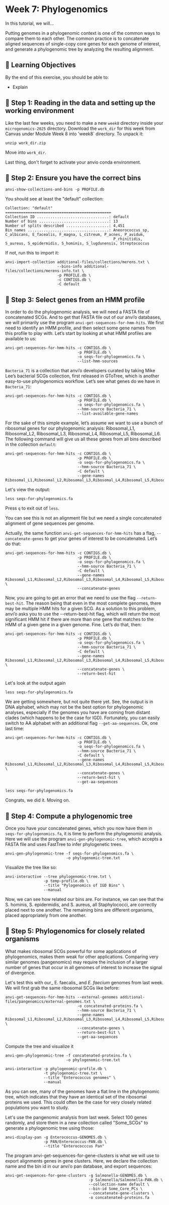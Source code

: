 # Week 7: Phylogenomics

In this tutorial, we will...

Putting genomes in a phylogenomic context is one of the common ways to compare them to each other. 
The common practice is to concatenate aligned sequences of single-copy core genes for each genome of interest, and generate a phylogenomic tree by analyzing the resulting alignment.

## 🧠 Learning Objectives

By the end of this exercise, you should be able to:
* Explain


## 🧪 Step 1: Reading in the data and setting up the working environment

Like the last few weeks, you need to make a new `week8` directory inside your `microgenomics-2025` directory. 
Download the `work_dir` for this week from Canvas under Module Week 8 into 'week8` directory. 
To unpack it:
```
unzip work_dir.zip
```
Move into `work_dir`.

Last thing, don't forget to activate your anvio conda environment. 

## 🧪 Step 2: Ensure you have the correct bins
```
anvi-show-collections-and-bins -p PROFILE.db

```
You should see at least the "default" collection:
```
Collection: "default"
===============================================
Collection ID ................................: default
Number of bins ...............................: 13
Number of splits described ...................: 4,451
Bin names ....................................: Aneorococcus_sp, C_albicans, E_facealis, F_magna, L_citreum, P_acnes, P_avidum,
                                                P_rhinitidis, S_aureus, S_epidermidis, S_hominis, S_lugdunensis, Streptococcus
```

If not, run this to import it:
```
anvi-import-collection additional-files/collections/merens.txt \
                       --bins-info additional-files/collections/merens-info.txt \
                       -p PROFILE.db \
                       -c CONTIGS.db \
                       -C default
```

## 🧪 Step 3: Select genes from an HMM profile
In order to do the phylogenomic analysis, we will need a FASTA file of concatenated SCGs. And to get that FASTA file out of our anvi’o databases, we will primarily use the program `anvi-get-sequences-for-hmm-hits`.
We first need to identify an HMM profile, and then select some gene names from this profile to play with. Let’s start by looking at what HMM profiles are available to us: 
```
anvi-get-sequences-for-hmm-hits -c CONTIGS.db \
                                -p PROFILE.db \
                                -o seqs-for-phylogenomics.fa \
                                --list-hmm-sources
```
`Bacteria_71` is a collection that anvi’o developers curated by taking Mike Lee’s bacterial SCGs collection, first released in GToTree, which is another easy-to-use phylogenomics workflow.
Let’s see what genes do we have in `Bacteria_71`:
```
anvi-get-sequences-for-hmm-hits -c CONTIGS.db \
                                -p PROFILE.db \
                                -o seqs-for-phylogenomics.fa \
                                --hmm-source Bacteria_71 \
                                --list-available-gene-names
```

For the sake of this simple example, let’s assume we want to use a bunch of ribosomal genes for our phylogenomic analysis: Ribosomal_L1, Ribosomal_L2, Ribosomal_L3, Ribosomal_L4, Ribosomal_L5, Ribosomal_L6.
The following command will give us all these genes from all bins described in the collection `default`:
```
anvi-get-sequences-for-hmm-hits -c CONTIGS.db \
                                -p PROFILE.db \
                                -o seqs-for-phylogenomics.fa \
                                --hmm-source Bacteria_71 \
                                -C default \
                                --gene-names Ribosomal_L1,Ribosomal_L2,Ribosomal_L3,Ribosomal_L4,Ribosomal_L5,Ribosomal_L6
```

Let's view the output:
```
less seqs-for-phylogenomics.fa
```
Press `q` to exit out of `less`. 


You can see this is not an alignment file but we need a single concatenated alignment of gene sequences per genome. 

Actually, the same function `anvi-get-sequences-for-hmm-hits` has a flag, `--concatenate-genes` to get your genes of interest to be concatenated. 
Let’s do that:
```
anvi-get-sequences-for-hmm-hits -c CONTIGS.db \
                                -p PROFILE.db \
                                -o seqs-for-phylogenomics.fa \
                                --hmm-source Bacteria_71 \
                                -C default \
                                --gene-names Ribosomal_L1,Ribosomal_L2,Ribosomal_L3,Ribosomal_L4,Ribosomal_L5,Ribosomal_L6 \
                                --concatenate-genes

```

Now, you are going to get an error that we need to use the flag `--return-best-hit`. The reason being that even in the most complete genomes, there may be multiple HMM hits for a given SCG.
As a solution to this problem, anvi’o asks you to use the --return-best-hit flag, which will return the most significant HMM hit if there are more than one gene that matches to the HMM of a given gene in a given genome. Fine. 
Let’s do that, then:
```
anvi-get-sequences-for-hmm-hits -c CONTIGS.db \
                                -p PROFILE.db \
                                -o seqs-for-phylogenomics.fa \
                                --hmm-source Bacteria_71 \
                                -C default \
                                --gene-names Ribosomal_L1,Ribosomal_L2,Ribosomal_L3,Ribosomal_L4,Ribosomal_L5,Ribosomal_L6 \
                                --concatenate-genes \
                                --return-best-hit
```

Let's look at the output again
```
less seqs-for-phylogenomics.fa
```

We are getting somewhere, but not quite there yet. See, the output is in DNA alphabet, which may not be the best option for phylogenomic analyses, especially if the genomes you have are coming from distant clades (which happens to be the case for IGD). 
Fortunately, you can easily switch to AA alphabet with an additional flag `--get-aa-sequences`. Ok, one last time:
```
anvi-get-sequences-for-hmm-hits -c CONTIGS.db \
                                -p PROFILE.db \
                                -o seqs-for-phylogenomics.fa \
                                --hmm-source Bacteria_71 \
                                -C default \
                                --gene-names Ribosomal_L1,Ribosomal_L2,Ribosomal_L3,Ribosomal_L4,Ribosomal_L5,Ribosomal_L6 \
                                --concatenate-genes \
                                --return-best-hit \
                                --get-aa-sequences
```
```
less seqs-for-phylogenomics.fa
```
Congrats, we did it. Moving on. 

## 🧪 Step 4: Compute a phylogenomic tree

Once you have your concatenated genes, which you now have them in `seqs-for-phylogenomics.fa`, it is time to perform the phylogenomic analysis.
Here we will use the program `anvi-gen-phylogenomic-tree`, which accepts a FASTA file and uses FastTree to infer phylogenetic trees.
```
anvi-gen-phylogenomic-tree -f seqs-for-phylogenomics.fa \
                           -o phylogenomic-tree.txt
```

Visualize the tree like so:
```
anvi-interactive --tree phylogenomic-tree.txt \
                 -p temp-profile.db \
                 --title "Pylogenomics of IGD Bins" \
                 --manual
```

Now, we can see how related our bins are. For instance, we can see that the S. hominis, S. epidermidis, and S. aureus, all Staphylococci, are correctly placed next to one another. 
The remaining bins are different organisms, placed appropriately from one another. 

## 🧪 Step 5: Phylogenomics for closely related organisms

What makes ribosomal SCGs powerful for some applications of phylogenomics, makes them weak for other applications. Comparing very similar genomes (pangenomics) may require the inclusion of a larger number of genes that occur in all genomes of interest to increase the signal of divergence. 

Let's test this with our_ E. faecalis_ and _E. faecium_ genomes from last week. We will first grab the same ribosomal SCGs like before:

```
anvi-get-sequences-for-hmm-hits --external-genomes additional-files/pangenomics/external-genomes.txt \
                                -o concatenated-proteins.fa \
                                --hmm-source Bacteria_71 \
                                --gene-names Ribosomal_L1,Ribosomal_L2,Ribosomal_L3,Ribosomal_L4,Ribosomal_L5,Ribosomal_L6 \
                                --concatenate-genes \
                                --return-best-hit \
                                --get-aa-sequences
```

Compute the tree and visualize it
```
anvi-gen-phylogenomic-tree -f concatenated-proteins.fa \
                           -o phylogenomic-tree.txt
```
```
anvi-interactive -p phylogenomic-profile.db \
                 -t phylogenomic-tree.txt \
                 --title "Enterococcus genomes" \
                 --manual
```

As you can see, many of the genomes have a flat line in the phylogenomic tree, which indicates that they have an identical set of the ribosomal proteins we used. This could often be the case for very closely related populations you want to study. 

Let's use the pangenomic analysis from last week. Select 100 genes randomly, and store them in a new collection called "Some_SCGs" to generate a phylogenomic tree using those:
```
anvi-display-pan -g Enterococcus-GENOMES.db \
                 -p PAN/Enterococcus-PAN.db \
                 --title "Enterococccus Pan"
```

The program anvi-get-sequences-for-gene-clusters is what we will use to export alignments genes in gene clusters. Here, we declare the collection name and the bin id in our anvi’o pan database, and export sequences:
```
anvi-get-sequences-for-gene-clusters -g Salmonella-GENOMES.db \
                                     -p Salmonella/Salmonella-PAN.db \
                                     --collection-name default \
                                     --bin-id Some_Core_PCs \
                                     --concatenate-gene-clusters \
                                     -o concatenated-proteins.fa
```




